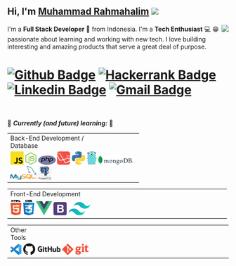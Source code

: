 ## Hi, I'm [Muhammad Rahmahalim](https://github.com/oxwazz) <img src="https://media.giphy.com/media/VgCDAzcKvsR6OM0uWg/giphy.gif" width="50"> 
<img align="right" src="https://media.giphy.com/media/VbnUQpnihPSIgIXuZv/giphy-downsized.gif" />

I'm a **Full Stack Developer** 🚀 from Indonesia. I'm a **Tech Enthusiast** 💻 😁 passionate about learning and working with new tech. I love building interesting and amazing products that serve a great deal of purpose.

[![Github Badge](http://img.shields.io/badge/-Github-black?style=flat-square&logo=github&link=https://github.com/oxwazz)](https://github.com/oxwazz)
[![Hackerrank Badge](https://img.shields.io/badge/-Hackerrank-2EC866?style=flat-square&logo=HackerRank&logoColor=white&link=https://www.hackerrank.com/oxwazz)](https://www.hackerrank.com/oxwazz)
[![Linkedin Badge](https://img.shields.io/badge/-LinkedIn-blue?style=flat-square&logo=Linkedin&logoColor=white&link=https://www.linkedin.com/in/oxwazz/)](https://www.linkedin.com/in/oxwazz/)
[![Gmail Badge](https://img.shields.io/badge/-Gmail-d14836?style=flat-square&logo=Gmail&logoColor=white&link=mailto:muhammad.rahmahalim@gmail.com)](mailto:muhammad.rahmahalim@gmail.com)
===============
<br>

🌱 <b><i>Currently (and future) learning:</i></b> 🌱
<table style="width:300px">
  <tr>
    <td text-align="left">Back-End Development / Database                           </td>
  </tr>
  <tr>
    <td>
      <img src="logo-200px/javascript.png" width="30">
      <img src="logo-200px/nodejs.png" width="25">
      <img src="logo-200px/php.png" width="40">
      <img src="logo-200px/laravel.png" width="30">
      <img src="logo-200px/python.png" width="30">
      <img src="logo-200px/golang.png" width="22">
      <img src="logo-200px/mongodb.png" width="80">
      <img src="logo-200px/mysql.png" width="60">
      <img src="logo-200px/Postgresql.png" width="30">
    </td>
  </tr>
</table>

<table style="width:100%">
  <tr>
    <td text-align="left">Front-End Development                                    </td>
  </tr>
  <tr>
    <td>
      <img src="logo-200px/html5.png" width="25">
      <img src="logo-200px/css.png" width="25">
      <img src="logo-200px/vuejs.png" width="37">
      <img src="logo-200px/bootstrap4.png" width="30">
      <img src="logo-200px/tailwindcss.png" width="50">
    </td>
  </tr>
</table>

<table style="width:100%">
  <tr text-align="left">
    <td>Other Tools                                              </td>
  </tr>
  <tr>
    <td>
      <img src="logo-200px/vscode.png" width="25">
      <img src="logo-200px/github.png" width="85">
      <img src="logo-200px/git.png" width="60">
    </td>
  </tr>
</table>
